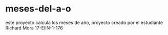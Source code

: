 # meses-del-a-o
este proyecto calcula los meses de año, proyecto creado por el estudiante Richard Mora 17-EIIN-1-176
